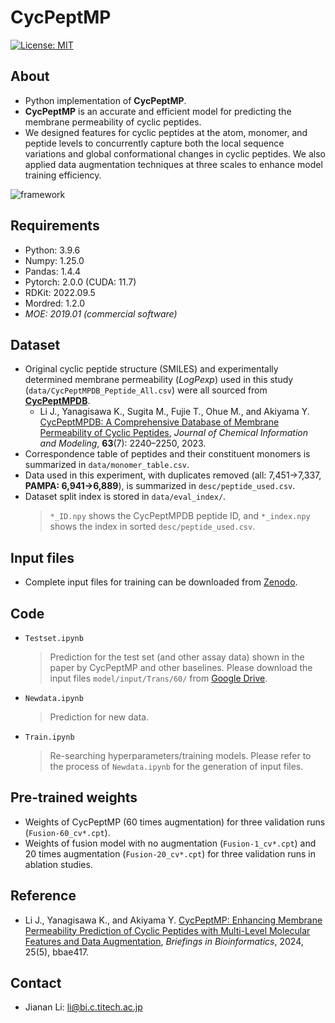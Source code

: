 # CycPeptMP
[![License: MIT](https://img.shields.io/badge/License-MIT-yellow.svg)](LICENSE)



## About
- Python implementation of **CycPeptMP**.
- **CycPeptMP** is an accurate and efficient model for predicting the membrane permeability of cyclic peptides.
- We designed features for cyclic peptides at the atom, monomer, and peptide levels to concurrently capture both the local sequence variations and global conformational changes in cyclic peptides. We also applied data augmentation techniques at three scales to enhance model training efficiency.

![framework](https://github.com/akiyamalab/cycpeptmp/assets/44156441/cc57f68f-dc02-486d-beb6-d6e9f2bcb1ae)



## Requirements
- Python: 3.9.6
- Numpy: 1.25.0
- Pandas: 1.4.4
- Pytorch: 2.0.0 (CUDA: 11.7)
- RDKit: 2022.09.5
- Mordred: 1.2.0
- *MOE: 2019.01 (commercial software)*




## Dataset
- Original cyclic peptide structure (SMILES) and experimentally determined membrane permeability (_LogPexp_) used in this study (`data/CycPeptMPDB_Peptide_All.csv`) were all sourced from [**CycPeptMPDB**](http://cycpeptmpdb.com/).
  - Li J., Yanagisawa K., Sugita M., Fujie T., Ohue M., and Akiyama Y. [CycPeptMPDB: A Comprehensive Database of Membrane Permeability of Cyclic Peptides](https://pubs.acs.org/doi/10.1021/acs.jcim.2c01573), _Journal of Chemical Information and Modeling_, **63**(7): 2240–2250, 2023.
- Correspondence table of peptides and their constituent monomers is summarized in `data/monomer_table.csv`.
- Data used in this experiment, with duplicates removed (all: 7,451->7,337, **PAMPA: 6,941->6,889**), is summarized in `desc/peptide_used.csv`.
- Dataset split index is stored in `data/eval_index/`.
  > `*_ID.npy` shows the CycPeptMPDB peptide ID, and `*_index.npy` shows the index in sorted `desc/peptide_used.csv`.




## Input files
- Complete input files for training can be downloaded from [Zenodo](https://zenodo.org/records/15166699).




## Code
- `Testset.ipynb`
  > Prediction for the test set (and other assay data) shown in the paper by CycPeptMP and other baselines.
  > Please download the input files `model/input/Trans/60/` from [Google Drive](https://drive.google.com/drive/folders/1BkkR2skuedOmiu87N6LMWHQhvBRyGklc?usp=sharing).

- `Newdata.ipynb`
  > Prediction for new data.

- `Train.ipynb`
  > Re-searching hyperparameters/training models.
  > Please refer to the process of `Newdata.ipynb` for the generation of input files.




## Pre-trained weights
- Weights of CycPeptMP (60 times augmentation) for three validation runs (`Fusion-60_cv*.cpt`).
- Weights of fusion model with no augmentation (`Fusion-1_cv*.cpt`) and 20 times augmentation (`Fusion-20_cv*.cpt`) for three validation runs in ablation studies.




## Reference
- Li J., Yanagisawa K., and Akiyama Y. [CycPeptMP: Enhancing Membrane Permeability Prediction of Cyclic Peptides with Multi-Level Molecular Features and Data Augmentation](https://doi.org/10.1093/bib/bbae417), _Briefings in Bioinformatics_, 2024, 25(5), bbae417.



## Contact
- Jianan Li: li@bi.c.titech.ac.jp
